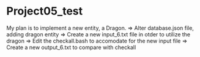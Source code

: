 # Project05_test
My plan is to implement a new entity, a Dragon.
=> Alter database.json file, adding dragon entity
=> Create a new input_6.txt file in otder to utilize the dragon
=> Edit the checkall.bash to accomodate for the new input file
=> Create a new output_6.txt to compare with checkall